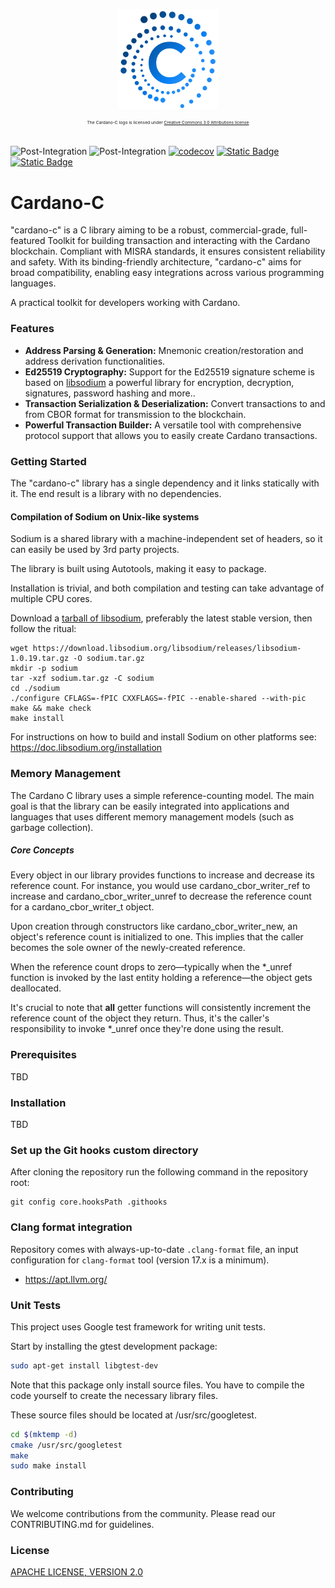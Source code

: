 <p align="center">
  <img align="middle" src=
  "assets/cardano-c-logo-small.png"
  height="160" /></br></br>
  <sup><sup><sup><sup>The Cardano-C logo is licensed under
  <a href="https://creativecommons.org/licenses/by/3.0/">Creative
  Commons 3.0 Attributions license</a></sup></sup></sup></sup>
</p>

![Post-Integration](https://github.com/Biglup/cardano-c/actions/workflows/unit-test.yml/badge.svg)
![Post-Integration](https://github.com/Biglup/cardano-c/actions/workflows/static-code-analysis.yml/badge.svg)
[![codecov](https://codecov.io/gh/Biglup/cardano-c/graph/badge.svg?token=A5U3U5KGG7)](https://codecov.io/gh/Biglup/cardano-c)
[![Static Badge](https://img.shields.io/badge/Funded_By-Project_Catalyst-133ff0?logo=cardano&logoColor=ffffff)](https://projectcatalyst.io/)
[![Static Badge](https://img.shields.io/badge/Made_By-Biglup_Labs-pink?&logoColor=bbbbbb&color=815fe4)](https://github.com/Biglup)

# Cardano-C

"cardano-c" is a C library aiming to be a robust, commercial-grade, full-featured Toolkit for building transaction and interacting with the Cardano blockchain. Compliant with MISRA standards, 
it ensures consistent reliability and safety. With its binding-friendly architecture, "cardano-c" aims for broad compatibility, enabling easy integrations across various programming languages. 

A practical toolkit for developers working with Cardano.

### Features

- **Address Parsing & Generation:** Mnemonic creation/restoration and address derivation functionalities.
- **Ed25519 Cryptography:** Support for the Ed25519 signature scheme is based on [libsodium](https://github.com/jedisct1/libsodium) a powerful library for encryption, decryption, signatures, password hashing and more..
- **Transaction Serialization & Deserialization:** Convert transactions to and from CBOR format for transmission to the blockchain.
- **Powerful Transaction Builder:** A versatile tool with comprehensive protocol support that allows you to easily create Cardano transactions.

### Getting Started

The "cardano-c" library has a single dependency and it links statically with it. The end result
is a library with no dependencies.

#### Compilation of Sodium on Unix-like systems

Sodium is a shared library with a machine-independent set of headers, so it can easily be used by 3rd party projects.

The library is built using Autotools, making it easy to package.

Installation is trivial, and both compilation and testing can take advantage of multiple CPU cores.

Download a [tarball of libsodium](https://download.libsodium.org/libsodium/releases/), preferably the latest stable
version, then follow the ritual:

``````
wget https://download.libsodium.org/libsodium/releases/libsodium-1.0.19.tar.gz -O sodium.tar.gz
mkdir -p sodium
tar -xzf sodium.tar.gz -C sodium
cd ./sodium
./configure CFLAGS=-fPIC CXXFLAGS=-fPIC --enable-shared --with-pic
make && make check
make install
``````

For instructions on how to build and install Sodium on other platforms see: https://doc.libsodium.org/installation
### Memory Management

The Cardano C library uses a simple reference-counting model. The main goal is that the library can be easily integrated
into applications and languages that uses different memory management models (such as garbage collection).

##### Core Concepts

Every object in our library provides functions to increase and decrease its reference count. For instance, you would use cardano_cbor_writer_ref to increase and cardano_cbor_writer_unref to decrease the reference count for a cardano_cbor_writer_t object.

Upon creation through constructors like cardano_cbor_writer_new, an object's reference count is initialized to one. This implies that the caller becomes the sole owner of the newly-created reference.

When the reference count drops to zero—typically when the *_unref function is invoked by the last entity holding a reference—the object gets deallocated.

It's crucial to note that **all** getter functions will consistently increment the reference count of the object they return. Thus, it's the caller's responsibility to invoke *_unref once they're done using the result.

### Prerequisites

TBD

### Installation

TBD

### Set up the Git hooks custom directory

After cloning the repository run the following command in the
repository root:

```shell
git config core.hooksPath .githooks
```

### Clang format integration

Repository comes with always-up-to-date `.clang-format` file, an input configuration
for `clang-format` tool (version 17.x is a minimum). 

- https://apt.llvm.org/

### Unit Tests

This project uses Google test framework for writing unit tests.

Start by installing the gtest development package:

```bash
sudo apt-get install libgtest-dev
```

Note that this package only install source files. You have to compile the code yourself to create the necessary
library files.

These source files should be located at /usr/src/googletest.

```bash
cd $(mktemp -d)
cmake /usr/src/googletest
make
sudo make install
```

### Contributing

We welcome contributions from the community. Please read our CONTRIBUTING.md for guidelines.


### License 

[APACHE LICENSE, VERSION 2.0](https://apache.org/licenses/LICENSE-2.0)

